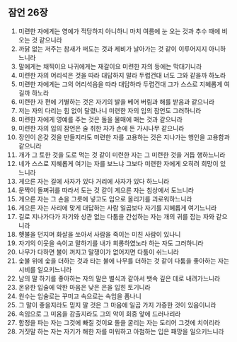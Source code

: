 ## 잠언 26장

1. 미련한 자에게는 영예가 적당하지 아니하니 마치 여름에 눈 오는 것과 추수 때에 비 오는 것 같으니라
2. 까닭 없는 저주는 참새가 떠도는 것과 제비가 날아가는 것 같이 이루어지지 아니하느니라
3. 말에게는 채찍이요 나귀에게는 재갈이요 미련한 자의 등에는 막대기니라
4. 미련한 자의 어리석은 것을 따라 대답하지 말라 두렵건대 너도 그와 같을까 하노라
5. 미련한 자에게는 그의 어리석음을 따라 대답하라 두렵건대 그가 스스로 지혜롭게 여길까 하노라
6. 미련한 자 편에 기별하는 것은 자기의 발을 베어 버림과 해를 받음과 같으니라
7. 저는 자의 다리는 힘 없이 달렸나니 미련한 자의 입의 잠언도 그러하니라
8. 미련한 자에게 영예를 주는 것은 돌을 물매에 매는 것과 같으니라
9. 미련한 자의 입의 잠언은 술 취한 자가 손에 든 가시나무 같으니라
10. 장인이 온갖 것을 만들지라도 미련한 자를 고용하는 것은 지나가는 행인을 고용함과 같으니라
11. 개가 그 토한 것을 도로 먹는 것 같이 미련한 자는 그 미련한 것을 거듭 행하느니라
12. 네가 스스로 지혜롭게 여기는 자를 보느냐 그보다 미련한 자에게 오히려 희망이 있느니라
13. 게으른 자는 길에 사자가 있다 거리에 사자가 있다 하느니라
14. 문짝이 돌쩌귀를 따라서 도는 것 같이 게으른 자는 침상에서 도느니라
15. 게으른 자는 그 손을 그릇에 넣고도 입으로 올리기를 괴로워하느니라
16. 게으른 자는 사리에 맞게 대답하는 사람 일곱보다 자기를 지혜롭게 여기느니라
17. 길로 지나가다가 자기와 상관 없는 다툼을 간섭하는 자는 개의 귀를 잡는 자와 같으니라
18. 횃불을 던지며 화살을 쏘아서 사람을 죽이는 미친 사람이 있나니
19. 자기의 이웃을 속이고 말하기를 내가 희롱하였노라 하는 자도 그러하니라
20. 나무가 다하면 불이 꺼지고 말쟁이가 없어지면 다툼이 쉬느니라
21. 숯불 위에 숯을 더하는 것과 타는 불에 나무를 더하는 것 같이 다툼을 좋아하는 자는 시비를 일으키느니라
22. 남의 말 하기를 좋아하는 자의 말은 별식과 같아서 뱃속 깊은 데로 내려가느니라
23. 온유한 입술에 악한 마음은 낮은 은을 입힌 토기니라
24. 원수는 입술로는 꾸미고 속으로는 속임을 품나니
25. 그 말이 좋을지라도 믿지 말 것은 그 마음에 일곱 가지 가증한 것이 있음이니라
26. 속임으로 그 미움을 감출지라도 그의 악이 회중 앞에 드러나리라
27. 함정을 파는 자는 그것에 빠질 것이요 돌을 굴리는 자는 도리어 그것에 치이리라
28. 거짓말 하는 자는 자기가 해한 자를 미워하고 아첨하는 입은 패망을 일으키느니라
